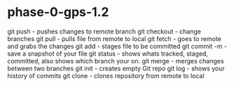 # phase-0-gps-1.2

git push - pushes changes to remote branch
git checkout - change branches
git pull - pulls file from remote to local
git fetch - goes to remote and grabs the changes
git add - stages file to be committed
git commit -m - save a snapshot of your file
git status - shows whats tracked, staged, committed, also shows which branch your on.
git merge - merges changes between two branches
git init - creates empty Git repo
git log - shows your history of commits
git clone - clones repository from remote to local